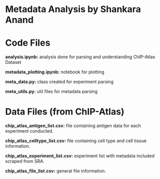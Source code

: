 # Metadata Analysis by Shankara Anand

# Code Files
**analysis.ipynb:** analysis done for parsing and understanding ChIP-Atlas Dataset

**metadata_plotting.ipynb:** notebook for plotting

**meta_data.py:** class created for experiment parsing

**meta_utils.py:** util files for metadata parsing

# Data Files (from ChIP-Atlas)

**chip_atlas_antigen_list.csv:**	file containing antigen data for each experiment conducted.

**chip_atlas_celltype_list.csv:**	file containing cell type and cell tissue information.

**chip_atlas_experiment_list.csv:**	experiment list with metadata included scraped from SRA.

**chip_atlas_file_list.csv:** general file information. 
